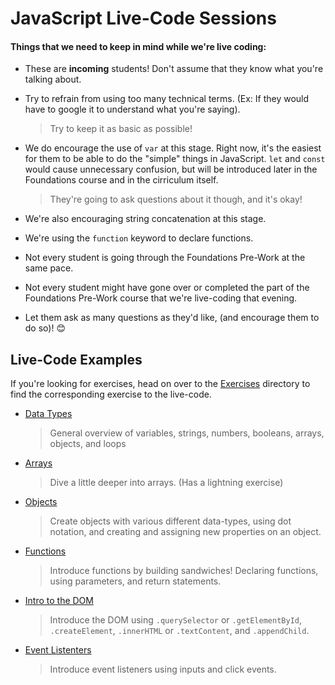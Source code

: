 # JavaScript Live-Code Sessions
#### Things that we need to keep in mind while we're live coding:

- These are **incoming** students! Don't assume that they know what you're talking about.
- Try to refrain from using too many technical terms. (Ex: If they would have to google it to understand what you're saying).

    > Try to keep it as basic as possible!

- We do encourage the use of `var` at this stage. Right now, it's the easiest for them to be able to do the "simple" things in JavaScript. `let` and `const`
 would cause unnecessary confusion, but will be introduced later in the Foundations course and in the cirriculum itself.

    > They're going to ask questions about it though, and it's okay!

- We're also encouraging string concatenation at this stage.
- We're using the `function` keyword to declare functions.
- Not every student is going through the Foundations Pre-Work at the same pace.
- Not every student might have gone over or completed the part of the Foundations Pre-Work course that we're live-coding that evening.
- Let them ask as many questions as they'd like, (and encourage them to do so)! 😊

## Live-Code Examples

If you're looking for exercises, head on over to the [Exercises](../exercises/) directory to find the corresponding exercise to the live-code.

- [Data Types](./data-types.js)
    > General overview of variables, strings, numbers, booleans, arrays, objects, and loops

- [Arrays](./arrays.js)

    > Dive a little deeper into arrays. (Has a lightning exercise)

- [Objects](./objects.js)

    > Create objects with various different data-types, using dot notation, and creating and assigning new properties on an object.

- [Functions](./functions.js)

    > Introduce functions by building sandwiches! Declaring functions, using parameters, and return statements.

- [Intro to the DOM](./Intro-To-DOM/)

    > Introduce the DOM using `.querySelector` or `.getElementById`, `.createElement`, `.innerHTML` or `.textContent`, and `.appendChild`.

- [Event Listenters](./Event-Listeners/)

    > Introduce event listeners using inputs and click events.